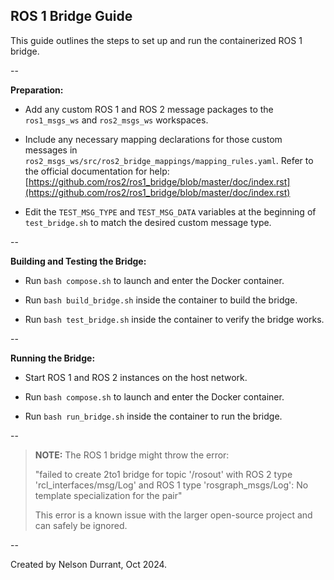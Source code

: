 ## ROS 1 Bridge Guide

This guide outlines the steps to set up and run the containerized ROS 1 bridge.

--

**Preparation:**

- Add any custom ROS 1 and ROS 2 message packages to the `ros1_msgs_ws` and `ros2_msgs_ws` workspaces.

- Include any necessary mapping declarations for those custom messages in `ros2_msgs_ws/src/ros2_bridge_mappings/mapping_rules.yaml`. Refer to the official documentation for help: [https://github.com/ros2/ros1_bridge/blob/master/doc/index.rst](https://github.com/ros2/ros1_bridge/blob/master/doc/index.rst)

- Edit the `TEST_MSG_TYPE` and `TEST_MSG_DATA` variables at the beginning of `test_bridge.sh` to match the desired custom message type.

--

**Building and Testing the Bridge:**

- Run `bash compose.sh` to launch and enter the Docker container.

- Run `bash build_bridge.sh` inside the container to build the bridge.

- Run `bash test_bridge.sh` inside the container to verify the bridge works.

--
  
**Running the Bridge:**

- Start ROS 1 and ROS 2 instances on the host network.

- Run `bash compose.sh` to launch and enter the Docker container.

- Run `bash run_bridge.sh` inside the container to run the bridge.

--

> **NOTE:** The ROS 1 bridge might throw the error:
> 
> "failed to create 2to1 bridge for topic '/rosout' with ROS 2 type 'rcl_interfaces/msg/Log' and ROS 1 type 'rosgraph_msgs/Log': No template specialization for the pair"
> 
> This error is a known issue with the larger open-source project and can safely be ignored.

--

Created by Nelson Durrant, Oct 2024.
